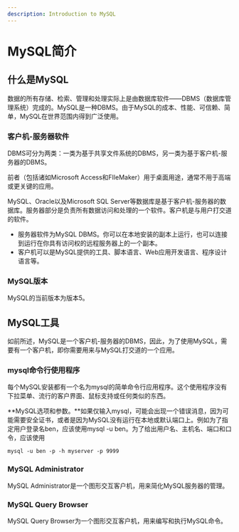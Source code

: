 ```yaml
---
description: Introduction to MySQL
---
```


# MySQL简介

## 什么是MySQL

数据的所有存储、检索、管理和处理实际上是由数据库软件——DBMS（数据库管理系统）完成的。MySQL是一种DBMS。由于MySQL的成本、性能、可信赖、简单，MySQL在世界范围内得到广泛使用。

### 客户机-服务器软件

DBMS可分为两类：一类为基于共享文件系统的DBMS，另一类为基于客户机-服务器的DBMS。

前者（包括诸如Microsoft Access和FIleMaker）用于桌面用途，通常不用于高端或更关键的应用。

MySQL、Oracle以及Microsoft SQL Server等数据库是基于客户机-服务器的数据库。服务器部分是负责所有数据访问和处理的一个软件。客户机是与用户打交道的软件。

- 服务器软件为MySQL DBMS。你可以在本地安装的副本上运行，也可以连接到运行在你具有访问权的远程服务器上的一个副本。
- 客户机可以是MySQL提供的工具、脚本语言、Web应用开发语言、程序设计语言等。

### MySQL版本

MySQL的当前版本为版本5。

## MySQL工具

如前所述，MySQL是一个客户机-服务器的DBMS，因此，为了使用MySQL，需要有一个客户机，即你需要用来与MySQL打交道的一个应用。

### mysql命令行使用程序

每个MySQL安装都有一个名为mysql的简单命令行应用程序。这个使用程序没有下拉菜单、流行的客户界面、鼠标支持或任何类似的东西。

**MySQL选项和参数。**如果仅输入mysql，可能会出现一个错误消息，因为可能需要安全证书，或者是因为MySQL没有运行在本地或默认端口上。例如为了指定用户登录名ben，应该使用mysql -u ben。为了给出用户名、主机名、端口和口令，应该使用

```mysql
mysql -u ben -p -h myserver -p 9999
```

### MySQL Administrator

MySQL Administrator是一个图形交互客户机，用来简化MySQL服务器的管理。

### MySQL Query Browser

MySQL Query Browser为一个图形交互客户机，用来编写和执行MySQL命令。